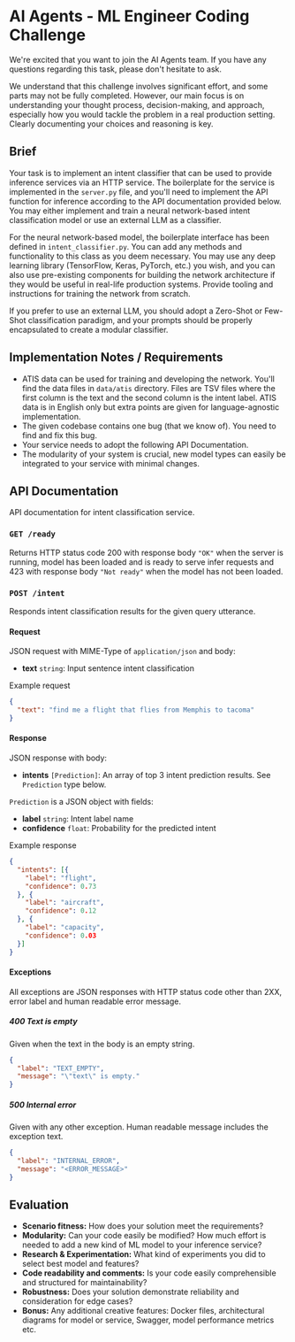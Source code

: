 # AI Agents - ML Engineer Coding Challenge
We're excited that you want to join the AI Agents team.  If you have any questions regarding this task, please don't hesitate to ask.

We understand that this challenge involves significant effort, and some parts may not be fully completed. However, our main focus is on understanding your thought process, decision-making, and approach, especially how you would tackle the problem in a real production setting. Clearly documenting your choices and reasoning is key.

## Brief

Your task is to implement an intent classifier that can be used to provide inference services via an HTTP service. The boilerplate for the service is implemented in the `server.py` file, and you'll need to implement the API function for inference according to the API documentation provided below. You may either implement and train a neural network-based intent classification model or use an external LLM as a classifier.

For the neural network-based model, the boilerplate interface has been defined in `intent_classifier.py`. You can add any methods and functionality to this class as you deem necessary. You may use any deep learning library (TensorFlow, Keras, PyTorch, etc.) you wish, and you can also use pre-existing components for building the network architecture if they would be useful in real-life production systems. Provide tooling and instructions for training the network from scratch.

If you prefer to use an external LLM, you should adopt a Zero-Shot or Few-Shot classification paradigm, and your prompts should be properly encapsulated to create a modular classifier.



## Implementation Notes / Requirements
- ATIS data can be used for training and developing the network. You'll find the data files in `data/atis` directory. Files are TSV files where the first column is the text and the second column is the intent label. ATIS data is in English only but extra points are given for language-agnostic implementation.
- The given codebase contains one bug (that we know of). You need to find and fix this bug.
- Your service needs to adopt the following API Documentation.
- The modularity of your system is crucial, new model types can easily be integrated to your service with minimal changes.


## API Documentation
API documentation for intent classification service.

### `GET /ready`
Returns HTTP status code 200 with response body `"OK"` when the server is running, model has been loaded and is ready to
serve infer requests and 423 with response body `"Not ready"` when the model has not been loaded.

### `POST /intent`
Responds intent classification results for the given query utterance.

#### Request
JSON request with MIME-Type of `application/json` and body:
- **text** `string`: Input sentence intent classification

Example request
```json
{
  "text": "find me a flight that flies from Memphis to tacoma"
}
```

#### Response
JSON response with body:
- **intents** `[Prediction]`: An array of top 3 intent prediction results. See `Prediction` type below.

`Prediction` is a JSON object with fields:
- **label** `string`: Intent label name
- **confidence** `float`: Probability for the predicted intent

Example response
```json
{
  "intents": [{
    "label": "flight",
    "confidence": 0.73
  }, {
    "label": "aircraft",
    "confidence": 0.12
  }, {
    "label": "capacity",
    "confidence": 0.03
  }]
}
```

#### Exceptions
All exceptions are JSON responses with HTTP status code other than 2XX, error label and human readable error message.



##### 400 Text is empty
Given when the text in the body is an empty string.
```json
{
  "label": "TEXT_EMPTY",
  "message": "\"text\" is empty."
}
```

##### 500 Internal error
Given with any other exception. Human readable message includes the exception text.
```json
{
  "label": "INTERNAL_ERROR",
  "message": "<ERROR_MESSAGE>"
}
```

## Evaluation
- **Scenario fitness:** How does your solution meet the requirements?
- **Modularity:** Can your code easily be modified? How much effort is needed to add a new kind of ML model to your inference service?
- **Research & Experimentation:** What kind of experiments you did to select best model and features?
- **Code readability and comments:** Is your code easily comprehensible and structured for maintainability?
- **Robustness:** Does your solution demonstrate reliability and consideration for edge cases?
- **Bonus:** Any additional creative features: Docker files, architectural diagrams for model or service, Swagger, model performance metrics etc. 
